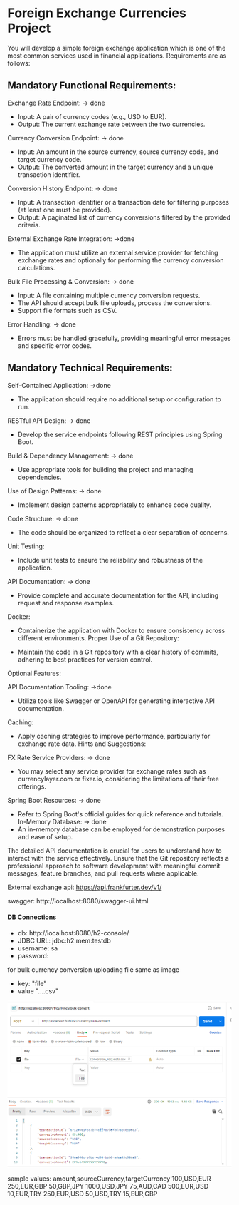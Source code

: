 # Foreign Exchange Currencies Project

You will develop a simple foreign exchange application which is one of the most common
services used in financial applications. 
Requirements are as follows:

## Mandatory Functional Requirements:

Exchange Rate Endpoint: -> done
* Input: A pair of currency codes (e.g., USD to EUR).
* Output: The current exchange rate between the two currencies.

Currency Conversion Endpoint: -> done
* Input: An amount in the source currency, source currency code, and target
currency code.
* Output: The converted amount in the target currency and a unique transaction
identifier.

Conversion History Endpoint: -> done
* Input: A transaction identifier or a transaction date for filtering purposes (at least
one must be provided).
* Output: A paginated list of currency conversions filtered by the provided criteria.

External Exchange Rate Integration: ->done
* The application must utilize an external service provider for fetching exchange
rates and optionally for performing the currency conversion calculations.

Bulk File Processing & Conversion: -> done
* Input: A file containing multiple currency conversion requests.
* The API should accept bulk file uploads, process the conversions.
* Support file formats such as CSV.

Error Handling: -> done
* Errors must be handled gracefully, providing meaningful error messages and
specific error codes.

## Mandatory Technical Requirements:

Self-Contained Application: ->done
* The application should require no additional setup or configuration to run.

RESTful API Design: -> done
* Develop the service endpoints following REST principles using Spring Boot.

Build & Dependency Management: -> done
* Use appropriate tools for building the project and managing dependencies.

Use of Design Patterns: -> done
* Implement design patterns appropriately to enhance code quality.

Code Structure: -> done
* The code should be organized to reflect a clear separation of concerns.

Unit Testing:
* Include unit tests to ensure the reliability and robustness of the application.

API Documentation: -> done
* Provide complete and accurate documentation for the API, including request and
response examples.

Docker:
* Containerize the application with Docker to ensure consistency across different
environments.
Proper Use of a Git Repository:

* Maintain the code in a Git repository with a clear history of commits, adhering to
best practices for version control.

Optional Features:

API Documentation Tooling: ->done
* Utilize tools like Swagger or OpenAPI for generating interactive API
documentation.

Caching:

* Apply caching strategies to improve performance, particularly for exchange rate
data.
Hints and Suggestions:

FX Rate Service Providers:  -> done
* You may select any service provider for exchange rates such as currencylayer.com
or fixer.io, considering the limitations of their free offerings.

Spring Boot Resources: -> done
* Refer to Spring Boot's official guides for quick reference and tutorials.
In-Memory Database: -> done
* An in-memory database can be employed for demonstration purposes and ease of
setup.

The detailed API documentation is crucial for users to understand how to interact with the service
effectively. Ensure that the Git repository reflects a professional approach to software
development with meaningful commit messages, feature branches, and pull requests where
applicable.

External exchange api: https://api.frankfurter.dev/v1/

swagger: http://localhost:8080/swagger-ui.html

#### DB Connections
* db: http://localhost:8080/h2-console/
* JDBC URL: jdbc:h2:mem:testdb
* username: sa
* password:


for bulk currency conversion  uploading file same as image
* key: "file"
* value "....csv"


![img.png](img.png)

sample values:
amount,sourceCurrency,targetCurrency
100,USD,EUR
250,EUR,GBP
50,GBP,JPY
1000,USD,JPY
75,AUD,CAD
500,EUR,USD
10,EUR,TRY
250,EUR,USD
50,USD,TRY
15,EUR,GBP